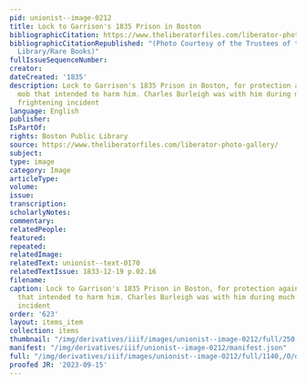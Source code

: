 ```yaml
---
pid: unionist--image-0212
title: Lock to Garrison's 1835 Prison in Boston
bibliographicCitation: https://www.theliberatorfiles.com/liberator-photo-gallery/
bibliographicCitationRepublished: "(Photo Courtesy of the Trustees of the Boston Public
  Library/Rare Books)"
fullIssueSequenceNumber: 
creator: 
dateCreated: '1835'
description: Lock to Garrison's 1835 Prison in Boston, for protection against the
  mob that intended to harm him. Charles Burleigh was with him during much of this
  frightening incident
language: English
publisher: 
IsPartOf: 
rights: Boston Public Library
source: https://www.theliberatorfiles.com/liberator-photo-gallery/
subject: 
type: image
category: Image
articleType: 
volume: 
issue: 
transcription: 
scholarlyNotes: 
commentary: 
relatedPeople: 
featured: 
repeated: 
relatedImage: 
relatedText: unionist--text-0170
relatedTextIssue: 1833-12-19 p.02.16
filename: 
caption: Lock to Garrison's 1835 Prison in Boston, for protection against the mob
  that intended to harm him. Charles Burleigh was with him during much of this frightening
  incident
order: '623'
layout: items_item
collection: items
thumbnail: "/img/derivatives/iiif/images/unionist--image-0212/full/250,/0/default.jpg"
manifest: "/img/derivatives/iiif/unionist--image-0212/manifest.json"
full: "/img/derivatives/iiif/images/unionist--image-0212/full/1140,/0/default.jpg"
proofed JR: '2023-09-15'
---
```

